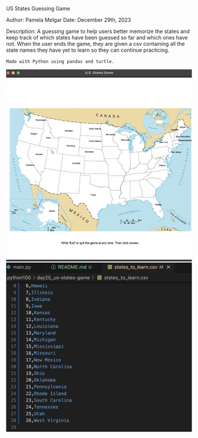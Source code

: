 US States Guessing Game

Author: Pamela Melgar
Date: December 29th, 2023

Description:
    A guessing game to help users better memorize the states and keep track of
    which states have been guessed so far and which ones have not. When the user
    ends the game, they are given a csv containing all the state names they 
    have yet to learn so they can continue practicing.

    Made with Python using pandas and turtle.

<img width="1512" alt="us-states-game-image1.png" src="https://github.com/pmelga01/us-states-game/blob/main/Us-states-game-image1.png">

<img width="1512" alt="states-to-learn-screenshot" src="https://github.com/pmelga01/us-states-game/blob/main/states-to-learn-image1.png">


